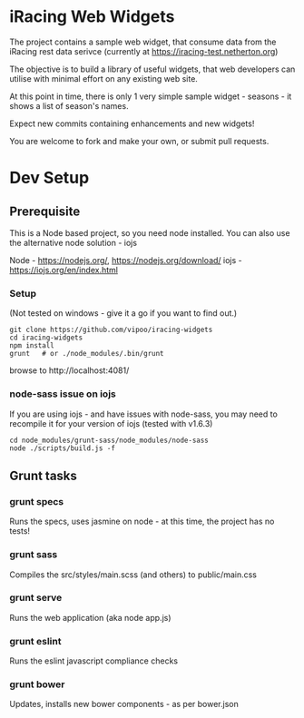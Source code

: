 iRacing Web Widgets
========================

The project contains a sample web widget, that consume data from the iRacing rest data serivce
(currently at https://iracing-test.netherton.org)

The objective is to build a library of useful widgets, that web developers can utilise
with minimal effort on any existing web site.

At this point in time, there is only 1 very simple sample widget - seasons - it shows a list of season's names.

Expect new commits containing enhancements and new widgets!

You are welcome to fork and make your own, or submit pull requests.

Dev Setup
========================

## Prerequisite

This is a Node based project, so you need node installed.  You can also use
the alternative node solution - iojs

Node - https://nodejs.org/, https://nodejs.org/download/
iojs - https://iojs.org/en/index.html

### Setup

(Not tested on windows - give it a go if you want to find out.)

```
git clone https://github.com/vipoo/iracing-widgets
cd iracing-widgets
npm install
grunt   # or ./node_modules/.bin/grunt
```

browse to http://localhost:4081/

### node-sass issue on iojs

If you are using iojs - and have issues with node-sass, you may need to
recompile it for your version of iojs (tested with v1.6.3)

```
cd node_modules/grunt-sass/node_modules/node-sass
node ./scripts/build.js -f
```

## Grunt tasks

### grunt specs

Runs the specs, uses jasmine on node - at this time, the project has no tests!

### grunt sass

Compiles the src/styles/main.scss (and others) to public/main.css

### grunt serve

Runs the web application (aka node app.js)

### grunt eslint

Runs the eslint javascript compliance checks

### grunt bower

Updates, installs new bower components - as per bower.json


